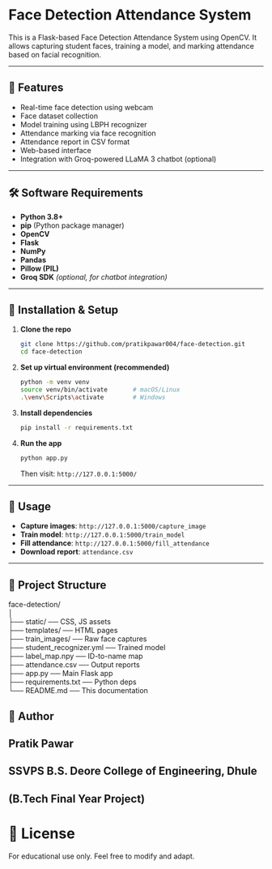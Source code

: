 # Face Detection Attendance System

This is a Flask-based Face Detection Attendance System using OpenCV. It allows capturing student faces, training a model, and marking attendance based on facial recognition.

---

## 🚀 Features

- Real-time face detection using webcam
- Face dataset collection
- Model training using LBPH recognizer
- Attendance marking via face recognition
- Attendance report in CSV format
- Web-based interface
- Integration with Groq-powered LLaMA 3 chatbot (optional)

---

## 🛠️ Software Requirements

- **Python 3.8+**
- **pip** (Python package manager)
- **OpenCV**
- **Flask**
- **NumPy**
- **Pandas**
- **Pillow (PIL)**
- **Groq SDK** *(optional, for chatbot integration)*

---


## 🔧 Installation & Setup

1. **Clone the repo**
    ```bash
    git clone https://github.com/pratikpawar004/face-detection.git
    cd face-detection
    ```

2. **Set up virtual environment (recommended)**
    ```bash
    python -m venv venv
    source venv/bin/activate       # macOS/Linux
    .\venv\Scripts\activate        # Windows
    ```

3. **Install dependencies**
    ```bash
    pip install -r requirements.txt
    ```

4. **Run the app**
    ```bash
    python app.py
    ```
    Then visit: `http://127.0.0.1:5000/`

---

## 🚀 Usage

- **Capture images**: `http://127.0.0.1:5000/capture_image`
- **Train model**: `http://127.0.0.1:5000/train_model`
- **Fill attendance**: `http://127.0.0.1:5000/fill_attendance`
- **Download report**: `attendance.csv`

---

## 📂 Project Structure

face-detection/<br>
│<br>
├── static/ ── CSS, JS assets <br>
├── templates/ ── HTML pages <br>
├── train_images/ ── Raw face captures <br>
├── student_recognizer.yml ── Trained model <br>
├── label_map.npy ── ID-to-name map <br>
├── attendance.csv ── Output reports <br>
├── app.py ── Main Flask app <br>
├── requirements.txt ── Python deps <br>
└── README.md ── This documentation <br>

## 👤 Author
## Pratik Pawar
## SSVPS B.S. Deore College of Engineering, Dhule
## (B.Tech Final Year Project)

# 📜 License
For educational use only. Feel free to modify and adapt.
